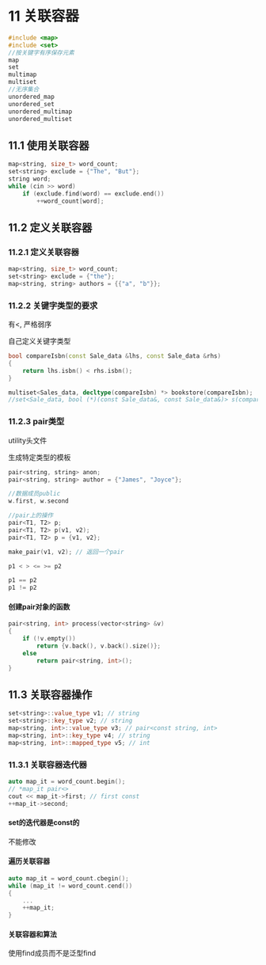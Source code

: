# 11 关联容器
```c++
#include <map>
#include <set>
//按关键字有序保存元素
map
set
multimap
multiset
//无序集合
unordered_map
unordered_set
unordered_multimap
unordered_multiset
```
## 11.1 使用关联容器
```c++
map<string, size_t> word_count;
set<string> exclude = {"The", "But"};
string word;
while (cin >> word)
    if (exclude.find(word) == exclude.end())
        ++word_count[word];
```
## 11.2 定义关联容器
### 11.2.1 定义关联容器
```c++
map<string, size_t> word_count;
set<string> exclude = {"the"};
map<string, string> authors = {{"a", "b"}};
```
### 11.2.2 关键字类型的要求
有<, 严格弱序

自己定义关键字类型
```c++
bool compareIsbn(const Sale_data &lhs, const Sale_data &rhs) 
{
    return lhs.isbn() < rhs.isbn();
}

multiset<Sales_data, decltype(compareIsbn) *> bookstore(compareIsbn);
//set<Sale_data, bool (*)(const Sale_data&, const Sale_data&)> s(compareIsbn);
```
### 11.2.3 pair类型
utility头文件

生成特定类型的模板

```c++
pair<string, string> anon;
pair<string, string> author = {"James", "Joyce"};

//数据成员public
w.first, w.second

//pair上的操作
pair<T1, T2> p;
pair<T1, T2> p(v1, v2);
pair<T1, T2> p = {v1, v2};

make_pair(v1, v2); // 返回一个pair

p1 < > <= >= p2

p1 == p2
p1 != p2
```

#### 创建pair对象的函数
```c++
pair<string, int> process(vector<string> &v)
{
    if (!v.empty())
        return {v.back(), v.back().size()};
    else
        return pair<string, int>();
}
```
## 11.3 关联容器操作
```c++
set<string>::value_type v1; // string
set<string>::key_type v2; // string
map<string, int>::value_type v3; // pair<const string, int>
map<string, int>::key_type v4; // string
map<string, int>::mapped_type v5; // int
```
### 11.3.1 关联容器迭代器
```c++
auto map_it = word_count.begin();
// *map_it pair<>
cout << map_it->first; // first const
++map_it->second;
```
#### set的迭代器是const的
不能修改

#### 遍历关联容器
```c++
auto map_it = word_count.cbegin();
while (map_it != word_count.cend())
{
    ...
    ++map_it;
}
```

#### 关联容器和算法
使用find成员而不是泛型find